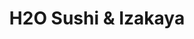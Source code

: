 ---
layout: place
title: H2O Sushi & Izakaya
permalink: /california/northridge/h2o-sushi-izakaya.html
stateAbbr: CA
stateName: California
cityName: Northridge
seo:
  type: restaurant
  links: http://h2osushiizakaya.com/
place_id: ChIJSQx8sHSbwoARJICf-8MvYV8
photos:
  - name: >-
      places/ChIJSQx8sHSbwoARJICf-8MvYV8/photos/AeeoHcI1eIxG2VCbfv9RDYI3pVqoyWZV8jfZMszHi5LtM4KtEhuR1gujV1o16i6K6GRm5cpK5rw3FFfMjq5IdBo5k_Fy5CBWcf0AXXsN86s5PGe-jgmUkYmS_qKI6O8_3qL6pUIlp_uWPaMad-ctin_zPnaDpQt9qYMQpNHXCTv1tD59uKGx0NWn2ShunUR_xrOHxQ9F_Q8b4IGJNG5MeD-tC7t_lSk789ReZN819847PqVKGO4obg_U4yWfu-knqI6UMMA2yx6lAKZtBtHGLky0WV8y2yFZCuZIJspawyJ5BLZcHw
    widthPx: 700
    heightPx: 467
    authorAttributions:
      - displayName: H2O Sushi & Izakaya
        uri: https://maps.google.com/maps/contrib/107637022357202706758
        photoUri: >-
          https://lh3.googleusercontent.com/a-/ALV-UjXTuQg6LGg7gWUekrfbRJkdAArqrasQ9pFeIaNIgbp4ap1n84I=s100-p-k-no-mo
    flagContentUri: >-
      https://www.google.com/local/imagery/report/?cb_client=maps_api_places.places_api&image_key=!1e10!2sAF1QipPFTHnSXZHj9_lSgpCzvEQcbAo09GiCzJboLcq1&hl=en-US
    googleMapsUri: >-
      https://www.google.com/maps/place//data=!3m4!1e2!3m2!1sAF1QipPFTHnSXZHj9_lSgpCzvEQcbAo09GiCzJboLcq1!2e10!4m2!3m1!1s0x80c29b74b07c0c49:0x5f612fc3fb9f8024
  - name: >-
      places/ChIJSQx8sHSbwoARJICf-8MvYV8/photos/AeeoHcIpPl4QuvVMG0bkJLsIqozeHzR-aQdtoXmu2gS5Rjuh03r5y6fp4dq4WU6sfQ1kjzQaW73qWQwiyNSpZPWW9hpHfJ5WuAuU0U7tFslG-pa7MHezSfscim2vKDXvmxX2g8OXImxu5_vm7S9Xiu_k4LBw4jyUNd4Sz-GvOM7x_49ItR3FLqLA-Ge1SUaqPFwdH_AALvBWiennhVNwKxkl63w-hK1czFrjjVdL3AQaUvoK2jOd_ArHbGHUDwbDTJbVamnZCrreVnAdb4feOS_Ns7vc0-YPvJbcyF_0UOozGHDhJg
    widthPx: 821
    heightPx: 360
    authorAttributions:
      - displayName: H2O Sushi & Izakaya
        uri: https://maps.google.com/maps/contrib/107637022357202706758
        photoUri: >-
          https://lh3.googleusercontent.com/a-/ALV-UjXTuQg6LGg7gWUekrfbRJkdAArqrasQ9pFeIaNIgbp4ap1n84I=s100-p-k-no-mo
    flagContentUri: >-
      https://www.google.com/local/imagery/report/?cb_client=maps_api_places.places_api&image_key=!1e10!2sAF1QipNZy_vGrFCgKPn3kDRJFgVQSPhn947RO5RVMwFu&hl=en-US
    googleMapsUri: >-
      https://www.google.com/maps/place//data=!3m4!1e2!3m2!1sAF1QipNZy_vGrFCgKPn3kDRJFgVQSPhn947RO5RVMwFu!2e10!4m2!3m1!1s0x80c29b74b07c0c49:0x5f612fc3fb9f8024
  - name: >-
      places/ChIJSQx8sHSbwoARJICf-8MvYV8/photos/AeeoHcJsfPuL_65bh7EAHPhnpEKq6fWHhHG44Nh5WTXyGl0RQU1EPkqfwGV1I18QoBsaGA68-EN3a8_klQseM02rEDbUDgQnY_bSq5tm1EmgaxxdAijJOkOkwI29OaC7e0IsyjBA9E9ucRoQN9TjkPcVsikFzbgW-l6bG2hrvWpZsQ9HvQJRB_eVp66q8rkT6rX-zrnRaBvfotphlTJgAyr8nvqbxUYJ__PWktkkAbMvvM65v6FJrsUyq7mzPhlUq4jOMH8ntslJ-bkaHHYpVEGqdhiMA25r7WnpiywUfhT0tv0aUbXhY06Nqk1WA6RIoxikWcJ9VAsoxk_Ekm_MB00Xs2ykZP0fh3UmVByGTHsgZ53oU2zEbyAwuD_mNT-5PBJOZ7N-EqK2EYOdlKkXNswguYyibuCJAMAJl2dqfb7BYoSAGA
    widthPx: 3072
    heightPx: 4080
    authorAttributions:
      - displayName: Ronald de los Santos
        uri: https://maps.google.com/maps/contrib/102427604043095900554
        photoUri: >-
          https://lh3.googleusercontent.com/a-/ALV-UjViPEtw7PoG3CLajA2EuS6K1FBbXWw6TsLrs1_qfElZaE7KJIEVRw=s100-p-k-no-mo
    flagContentUri: >-
      https://www.google.com/local/imagery/report/?cb_client=maps_api_places.places_api&image_key=!1e10!2sCIHM0ogKEICAgICPiqnAJg&hl=en-US
    googleMapsUri: >-
      https://www.google.com/maps/place//data=!3m4!1e2!3m2!1sCIHM0ogKEICAgICPiqnAJg!2e10!4m2!3m1!1s0x80c29b74b07c0c49:0x5f612fc3fb9f8024
  - name: >-
      places/ChIJSQx8sHSbwoARJICf-8MvYV8/photos/AeeoHcLN-DMe53bTNaXzVh6KJUdhlbg4MEigc7-CTinN9PMrJ9ldEbDs1Kv-KlH_2zytJvi4yOmWhAl_acgtXJbEXYvYN6AehTS17tmKGY5GehBr0sLVE6ZyUeyiVKdwrbqnJpuVPLbcZ-lauZW9LTY0R1rKxKPhJa-9xYFeyPy4HtrimYwU74MbHmXOKzT2tLUFpQ9NKcVIYxhkfDTqB5k1ArUvFemEqduacjKvb8LRMaJZUrFHeR461ct-_Q1oj7Hibi0PYxc2mQB1WK2FqepFV2x8K2NmrMiaa6o-yKIKz3GVxhM-KCEMT7iu_1aYHjREoPnYDxf943_Ta8z9LJ8vZYTVyOBtwCy3qAFlt0wyOKitmXrwzLhXNQiuWsBXgDw8JdpTxGMQRBQenxz_8i-L3tWIV2xbzv5t-CQ_PuzvlRWCai0
    widthPx: 4032
    heightPx: 3024
    authorAttributions:
      - displayName: Edwina C
        uri: https://maps.google.com/maps/contrib/112724833706433533574
        photoUri: >-
          https://lh3.googleusercontent.com/a/ACg8ocLGpgayNPWEyK-_kU3NFMv9x8og2bCGx9IG_Z4BSfD2Ol3KIg=s100-p-k-no-mo
    flagContentUri: >-
      https://www.google.com/local/imagery/report/?cb_client=maps_api_places.places_api&image_key=!1e10!2sCIHM0ogKEICAgIDz0-nkjwE&hl=en-US
    googleMapsUri: >-
      https://www.google.com/maps/place//data=!3m4!1e2!3m2!1sCIHM0ogKEICAgIDz0-nkjwE!2e10!4m2!3m1!1s0x80c29b74b07c0c49:0x5f612fc3fb9f8024
  - name: >-
      places/ChIJSQx8sHSbwoARJICf-8MvYV8/photos/AeeoHcIKDs3tBHZGaq44WpHGbUacsS6olOJCmGYHR_LmP3eg5C6KVuP_lM0EIgZ2Ccybo8lM59OwOtq043fWmHyHfXQ3Gz8OgW8wqt-KIaXgKwySsTVMOmSx2CPJ1UsPF-L45cmmmlbvjymGgejj0T0E7sow05KDM-byKyLxdlsgEgwDKw0CSY17g8vCUWT61hKASWJmJOwSF24d7Lo1MI9NHUVg3Mn2opzOSR1IJhwIYPW6j6hv_AjwjcXGCb4g_V16fpxSVP6Tqjb9Gn0yrfqEJau1KjV5y7bB9sTtpabeukvuv7jjJv0Upfdhp4loZeXKu4syUxyzY1GxQWHUXbGwYnQXnGxQz4WHobQidiW8fmsVVXzF915tIUTQmQzD9YNtrAU3tWx6bsvXzR8fMyQkaJJd1qvhLl9ajQvmA9P0gaouvus
    widthPx: 4032
    heightPx: 2268
    authorAttributions:
      - displayName: Tom V
        uri: https://maps.google.com/maps/contrib/103775979758747713887
        photoUri: >-
          https://lh3.googleusercontent.com/a-/ALV-UjWrYRUeNv3PSmq40ntitZ-0CDYFSScwCgfQayZEdoF0X9sGNZ-wZA=s100-p-k-no-mo
    flagContentUri: >-
      https://www.google.com/local/imagery/report/?cb_client=maps_api_places.places_api&image_key=!1e10!2sCIHM0ogKEICAgIDpypuarwE&hl=en-US
    googleMapsUri: >-
      https://www.google.com/maps/place//data=!3m4!1e2!3m2!1sCIHM0ogKEICAgIDpypuarwE!2e10!4m2!3m1!1s0x80c29b74b07c0c49:0x5f612fc3fb9f8024
  - name: >-
      places/ChIJSQx8sHSbwoARJICf-8MvYV8/photos/AeeoHcLUm8UYxoagQd7FdJN5SxIj9FbFtWHChhaVXS7DAlHUfYr31oM110T6In_IYPBQTkbsmaH0NMSsOWi0drbCHr6aUkCdAE4n1SphQclkfYBNB3MM8WVVFwW6tuZ1Up5KZ5VwSGlF5LnIu7lsJvEZe97cr1Sp-ddCvAkJBynslbx_1vUS7L-jz-8VmmYQhSEJmIL1OJQ2zQ7m1TCe6vXJY4DcstvG8H_LMMUcoEsC0Pxg-inwqR3dODJtPe1HZEQYkY62KQQskXgJOjFJqfh-2zyuKC8HJzj0aOg2pJk46Vhb1ScWimiOwdEM6G1R3QRZq4uznQr5wX_E9WW3HAvB6Z3ICgatT5IjcVuxjQcAVvMLLmhv6283cFyfSq4JunxsdjjYVRp5oyTdcugLDe3yk36aWE8G8vRcDm55mkiRtlN3eQ
    widthPx: 3024
    heightPx: 4032
    authorAttributions:
      - displayName: Buttons Thing
        uri: https://maps.google.com/maps/contrib/100401748394713270598
        photoUri: >-
          https://lh3.googleusercontent.com/a-/ALV-UjUaNPq7Y06nN0CtTMiGlR6R0o9W7If5XQ2j6fb9WbwmjqUcoP8=s100-p-k-no-mo
    flagContentUri: >-
      https://www.google.com/local/imagery/report/?cb_client=maps_api_places.places_api&image_key=!1e10!2sCIHM0ogKEICAgICb_o6gcw&hl=en-US
    googleMapsUri: >-
      https://www.google.com/maps/place//data=!3m4!1e2!3m2!1sCIHM0ogKEICAgICb_o6gcw!2e10!4m2!3m1!1s0x80c29b74b07c0c49:0x5f612fc3fb9f8024
  - name: >-
      places/ChIJSQx8sHSbwoARJICf-8MvYV8/photos/AeeoHcK1xQsYOwKQeCDeGXf-ESirD8V3pENe81Pn7N4BJ6R6HadlcLP56HOfd5RkT7uMGl9IhDFcoimyLH80xJyHPgx7Q7sPYTL_wxiKWk8nyf6UJkE5ou8oRzUopBZQOacs7TRAZwMCXDOJIjteJGD7kcq2v5m8GDcVtWRFvERnQqNMKtS5WkQQ44QATiv0_zaMod-Dv6G4WBic1mov4V4jav6tf_0SvXfXbdAqEoI_NkwvmSu7p1U-8bQVQPSy859ovmnZlFLXlsvyMwf8mfzb9dpzI0-HH7R29U9jQm1sBtoUFFvpIoDi7Emp4njiOljX-ZuzHx3mgpEBCeDzzL_87igFDT9MGqe1OvTGf1pM6p7ycnhQogLUBbm9gEsenrUPP9a-phHobkTq9XgLUBflACZ1cj7F3rPSgTDdnmGLgq8-dhc
    widthPx: 3024
    heightPx: 4032
    authorAttributions:
      - displayName: Grace Pak
        uri: https://maps.google.com/maps/contrib/101312847554292341260
        photoUri: >-
          https://lh3.googleusercontent.com/a/ACg8ocIMqbsAoKUdHEgphS1gTeZftDq-rUDBvRvKkyIknOKzaFhV6A=s100-p-k-no-mo
    flagContentUri: >-
      https://www.google.com/local/imagery/report/?cb_client=maps_api_places.places_api&image_key=!1e10!2sCIHM0ogKEICAgID50KutggE&hl=en-US
    googleMapsUri: >-
      https://www.google.com/maps/place//data=!3m4!1e2!3m2!1sCIHM0ogKEICAgID50KutggE!2e10!4m2!3m1!1s0x80c29b74b07c0c49:0x5f612fc3fb9f8024
  - name: >-
      places/ChIJSQx8sHSbwoARJICf-8MvYV8/photos/AeeoHcLYzlHtHxESWUdsnyVoCG9DIshvlldGuTQXvaCxqROzyQpbWpTJBLwnr-7ydkM3jcpC_PjQczq-JRacI_fh9JKhXYs8X4i9NbF2xKzM-_9HxePydsX8yo2D2tuP9YYqeYZZ8awe_Rfu7ZECrxrF2Vf5aafmQy-VbnVpe9P6CkBP6187y0BI3V351C1DYCYmfm1U_6jBU13RXEEIom2StOVUTMMCf4pN3RjpFORwSAR-NZ4_eo0MJNj52NMI7mQE0IPFYQOqZECMJpxFQg9G9vy6YtXIOtMfah27os-xFpyot-7ok7iUfUrv1qPIfoj31ZysT3rpDLZaXxzusB4bQKge8EdKNblIdcga5oB--jRyMbum1pZlogAAaTiDHhezn-C8lv6QnzHveZ0cVZG-dfiS0qAPH5Yp0t5zco8_eX15q101
    widthPx: 3456
    heightPx: 4608
    authorAttributions:
      - displayName: Kimberly Moran
        uri: https://maps.google.com/maps/contrib/116108833303861694328
        photoUri: >-
          https://lh3.googleusercontent.com/a-/ALV-UjVpTpELqDQK48RO0SKrKxSOV0knT9JdfqsXgmtIjJi3uQBYd_--Pw=s100-p-k-no-mo
    flagContentUri: >-
      https://www.google.com/local/imagery/report/?cb_client=maps_api_places.places_api&image_key=!1e10!2sCIHM0ogKEICAgIDe9PDZrgE&hl=en-US
    googleMapsUri: >-
      https://www.google.com/maps/place//data=!3m4!1e2!3m2!1sCIHM0ogKEICAgIDe9PDZrgE!2e10!4m2!3m1!1s0x80c29b74b07c0c49:0x5f612fc3fb9f8024
  - name: >-
      places/ChIJSQx8sHSbwoARJICf-8MvYV8/photos/AeeoHcJ5MWZvowfmWcp_m-vB-FJvBVY_cs_uYRIUm4UCrAEkU1NEwKOoQPTDK5mnBIbC7lPNnlGQCNbPSFE4YxCjLYPFJQMBbn7IGYv4lK9KuY0dXB_dHs6xSfQ2W3r13P7GA7-DlJOtqPhjdtRbK7rslDLm_8HwxAYbTaPRJ3cACSLpvxUk6dWi4eLXQN5GHVeGJbtrbCaAPT9sM4yfE0XsyWIyhoPmaYz-nL6ACkbJpiu5oDyP0s5kBzZP0RTP6kjixN3GpYIVrt4JeXzlpZk7ig6OCBDksc_tl7YjtOkjvQrnWcJ8JYw2ot16s73Su-YRFSFxCaf1sLWMZMD5Ibz4oolW_6J-V7SWZUQVM7Pu3469FzfoCycLRyMe1sN5gnM5OlyXjh-ZV495vahoCC5FuIRZYaeGI5H_ZawAsb89RAKZnw
    widthPx: 4000
    heightPx: 1848
    authorAttributions:
      - displayName: Luz Silvestre
        uri: https://maps.google.com/maps/contrib/117931814704981956768
        photoUri: >-
          https://lh3.googleusercontent.com/a/ACg8ocJ03YlVhJd1nU6GMsZAdAaodvo71oomHioysL1SpMNJd_agPA=s100-p-k-no-mo
    flagContentUri: >-
      https://www.google.com/local/imagery/report/?cb_client=maps_api_places.places_api&image_key=!1e10!2sCIHM0ogKEICAgIC-4vasfA&hl=en-US
    googleMapsUri: >-
      https://www.google.com/maps/place//data=!3m4!1e2!3m2!1sCIHM0ogKEICAgIC-4vasfA!2e10!4m2!3m1!1s0x80c29b74b07c0c49:0x5f612fc3fb9f8024
  - name: >-
      places/ChIJSQx8sHSbwoARJICf-8MvYV8/photos/AeeoHcJGLsLcX4vXcIql6xqBb9RhH9zoAchcLQ3sVqVWfdJGybe5JHyRIJi4WcOMmxnb1v7UqrQ2Lwt1Vh_u5EBBe7cuOQ3jhkJfxn4UvcNJbox1qpyUgr8Mm8I2pW9Q_jXMW5tMy26flVxjMVhFi-_XdKIRw8TQx4tD5LQiOSPE57VsJNbGThPtcuR5OPSIEgZorjudB5TxUx1I9ayVp4dwUmzQnzBEKtZ-usdeaz5EXGzEUrg1uhe-4dIbzRtHITSRxSZ-42QUaDWBeQeEDXNOMdv0Ne9n3hTO1jEEGNz99OYYjyqn-ZVEnomOneEfxjSzb0T4fjXscTK-msCgBODduYwYT4bTqVLkqjBrBkoEP4Jj3NtlQ-cZu6LNO5VMPK7tXEL-ExaavcTSGo29fZZHZL6k08ZpglQNQVXDFf0t-FlqXbE
    widthPx: 2100
    heightPx: 1576
    authorAttributions:
      - displayName: Soyoung Chon
        uri: https://maps.google.com/maps/contrib/105215903094927096411
        photoUri: >-
          https://lh3.googleusercontent.com/a/ACg8ocIGEToFUt8i2A5vb1pbmb4h5OqXuNah_al-6tvFIwhM0ZKTzvw2=s100-p-k-no-mo
    flagContentUri: >-
      https://www.google.com/local/imagery/report/?cb_client=maps_api_places.places_api&image_key=!1e10!2sCIHM0ogKEICAgIDXwdaDtQE&hl=en-US
    googleMapsUri: >-
      https://www.google.com/maps/place//data=!3m4!1e2!3m2!1sCIHM0ogKEICAgIDXwdaDtQE!2e10!4m2!3m1!1s0x80c29b74b07c0c49:0x5f612fc3fb9f8024
address: 9301 Tampa Ave, Northridge, CA 91324, USA
street: 9301 Tampa Ave
city: Northridge
state: CA
zip: '91324'
country: USA
neighborhood: Northridge
latitude: '34.240055'
longitude: '-118.556674'
accessibility_options:
  wheelchairAccessibleParking: true
  wheelchairAccessibleRestroom: true
  wheelchairAccessibleSeating: true
business_status: OPERATIONAL
name: H2O Sushi & Izakaya
google_maps_links:
  directionsUri: >-
    https://www.google.com/maps/dir//''/data=!4m7!4m6!1m1!4e2!1m2!1m1!1s0x80c29b74b07c0c49:0x5f612fc3fb9f8024!3e0
  placeUri: https://maps.google.com/?cid=6872827025130749988
  writeAReviewUri: >-
    https://www.google.com/maps/place//data=!4m3!3m2!1s0x80c29b74b07c0c49:0x5f612fc3fb9f8024!12e1
  reviewsUri: >-
    https://www.google.com/maps/place//data=!4m4!3m3!1s0x80c29b74b07c0c49:0x5f612fc3fb9f8024!9m1!1b1
  photosUri: >-
    https://www.google.com/maps/place//data=!4m3!3m2!1s0x80c29b74b07c0c49:0x5f612fc3fb9f8024!10e5
primary_type: Sushi Restaurant
opening_hours:
  openNow: true
  periods:
    - open:
        day: 0
        hour: 11
        minute: 30
      close:
        day: 0
        hour: 22
        minute: 30
    - open:
        day: 1
        hour: 11
        minute: 30
      close:
        day: 1
        hour: 22
        minute: 0
    - open:
        day: 2
        hour: 11
        minute: 30
      close:
        day: 2
        hour: 22
        minute: 0
    - open:
        day: 3
        hour: 11
        minute: 30
      close:
        day: 3
        hour: 22
        minute: 0
    - open:
        day: 4
        hour: 11
        minute: 30
      close:
        day: 4
        hour: 22
        minute: 0
    - open:
        day: 5
        hour: 11
        minute: 30
      close:
        day: 5
        hour: 22
        minute: 30
    - open:
        day: 6
        hour: 11
        minute: 30
      close:
        day: 6
        hour: 22
        minute: 30
  weekdayDescriptions:
    - 'Monday: 11:30 AM – 10:00 PM'
    - 'Tuesday: 11:30 AM – 10:00 PM'
    - 'Wednesday: 11:30 AM – 10:00 PM'
    - 'Thursday: 11:30 AM – 10:00 PM'
    - 'Friday: 11:30 AM – 10:30 PM'
    - 'Saturday: 11:30 AM – 10:30 PM'
    - 'Sunday: 11:30 AM – 10:30 PM'
  nextCloseTime: '2025-05-04T05:30:00Z'
secondary_opening_hours:
  - openNow: true
    periods:
      - open:
          day: 0
          hour: 15
          minute: 0
        close:
          day: 0
          hour: 18
          minute: 0
      - open:
          day: 0
          hour: 20
          minute: 30
        close:
          day: 0
          hour: 22
          minute: 30
      - open:
          day: 1
          hour: 15
          minute: 0
        close:
          day: 1
          hour: 18
          minute: 0
      - open:
          day: 1
          hour: 20
          minute: 30
        close:
          day: 1
          hour: 22
          minute: 0
      - open:
          day: 2
          hour: 15
          minute: 0
        close:
          day: 2
          hour: 18
          minute: 0
      - open:
          day: 2
          hour: 20
          minute: 30
        close:
          day: 2
          hour: 22
          minute: 0
      - open:
          day: 3
          hour: 15
          minute: 0
        close:
          day: 3
          hour: 18
          minute: 0
      - open:
          day: 3
          hour: 20
          minute: 30
        close:
          day: 3
          hour: 22
          minute: 0
      - open:
          day: 4
          hour: 15
          minute: 0
        close:
          day: 4
          hour: 18
          minute: 0
      - open:
          day: 4
          hour: 20
          minute: 30
        close:
          day: 4
          hour: 22
          minute: 0
      - open:
          day: 5
          hour: 15
          minute: 0
        close:
          day: 5
          hour: 18
          minute: 0
      - open:
          day: 5
          hour: 20
          minute: 30
        close:
          day: 5
          hour: 22
          minute: 30
      - open:
          day: 6
          hour: 15
          minute: 0
        close:
          day: 6
          hour: 18
          minute: 0
      - open:
          day: 6
          hour: 20
          minute: 30
        close:
          day: 6
          hour: 22
          minute: 30
    weekdayDescriptions:
      - 'Monday: 3:00 – 6:00 PM, 8:30 – 10:00 PM'
      - 'Tuesday: 3:00 – 6:00 PM, 8:30 – 10:00 PM'
      - 'Wednesday: 3:00 – 6:00 PM, 8:30 – 10:00 PM'
      - 'Thursday: 3:00 – 6:00 PM, 8:30 – 10:00 PM'
      - 'Friday: 3:00 – 6:00 PM, 8:30 – 10:30 PM'
      - 'Saturday: 3:00 – 6:00 PM, 8:30 – 10:30 PM'
      - 'Sunday: 3:00 – 6:00 PM, 8:30 – 10:30 PM'
    secondaryHoursType: HAPPY_HOUR
    nextCloseTime: '2025-05-04T01:00:00Z'
phone: (818) 700-8300
price_level: PRICE_LEVEL_MODERATE
price_range: $20 &ndash; $30
rating: '4.1'
rating_count: 585
website: http://h2osushiizakaya.com/
description: >-
  Discover H2O Sushi & Izakaya in Northridge, CA$$$H2O Sushi & Izakaya in
  Northridge, California, delivers a relaxed vibe perfect for enjoying fresh
  Japanese-inspired dishes in a bright, welcoming space. With options like
  flavorful bento boxes and a selection of sake, this spot stands out for its
  accessible features, including wheelchair-friendly seating and ample free
  parking, making it easy for everyone to stop by. Happy hour specials add extra
  appeal, offering great deals on popular items that enhance the overall dining
  experience for those seeking casual sushi options nearby. The menu caters well
  to groups and families, with vegetarian choices and outdoor seating available,
  ensuring a comfortable visit any time of day. For anyone exploring top-rated
  sushi restaurants in the area, this location combines affordability with
  quality ingredients to create memorable meals.
generative_summary: >-
  Discover H2O Sushi & Izakaya in Northridge, CA$$$H2O Sushi & Izakaya in
  Northridge, California, delivers a relaxed vibe perfect for enjoying fresh
  Japanese-inspired dishes in a bright, welcoming space. With options like
  flavorful bento boxes and a selection of sake, this spot stands out for its
  accessible features, including wheelchair-friendly seating and ample free
  parking, making it easy for everyone to stop by. Happy hour specials add extra
  appeal, offering great deals on popular items that enhance the overall dining
  experience for those seeking casual sushi options nearby. The menu caters well
  to groups and families, with vegetarian choices and outdoor seating available,
  ensuring a comfortable visit any time of day. For anyone exploring top-rated
  sushi restaurants in the area, this location combines affordability with
  quality ingredients to create memorable meals.
generative_disclosure: Summarized by AI using the Grok-3-Mini model.
reviews:
  - name: >-
      places/ChIJSQx8sHSbwoARJICf-8MvYV8/reviews/ChZDSUhNMG9nS0VJQ0FnSUNQaXNuekxBEAE
    relativePublishTimeDescription: 5 months ago
    rating: 5
    text:
      text: >-
        Excellent value for $19.99 All-You-Can-Eat for lunch! Good variety of
        rolls to choose from. Service was fantastic and friendly! Easy free
        parking lot in front of the restaurant. Will definitely come back for
        more sushi in the future!
      languageCode: en
    originalText:
      text: >-
        Excellent value for $19.99 All-You-Can-Eat for lunch! Good variety of
        rolls to choose from. Service was fantastic and friendly! Easy free
        parking lot in front of the restaurant. Will definitely come back for
        more sushi in the future!
      languageCode: en
    authorAttribution:
      displayName: Ronald de los Santos
      uri: https://www.google.com/maps/contrib/102427604043095900554/reviews
      photoUri: >-
        https://lh3.googleusercontent.com/a-/ALV-UjViPEtw7PoG3CLajA2EuS6K1FBbXWw6TsLrs1_qfElZaE7KJIEVRw=s128-c0x00000000-cc-rp-mo-ba5
    publishTime: '2024-11-23T04:12:26.322082Z'
    flagContentUri: >-
      https://www.google.com/local/review/rap/report?postId=ChZDSUhNMG9nS0VJQ0FnSUNQaXNuekxBEAE&d=17924085&t=1
    googleMapsUri: >-
      https://www.google.com/maps/reviews/data=!4m6!14m5!1m4!2m3!1sChZDSUhNMG9nS0VJQ0FnSUNQaXNuekxBEAE!2m1!1s0x80c29b74b07c0c49:0x5f612fc3fb9f8024
  - name: >-
      places/ChIJSQx8sHSbwoARJICf-8MvYV8/reviews/ChZDSUhNMG9nS0VJQ0FnTURvaGYyS1J3EAE
    relativePublishTimeDescription: a week ago
    rating: 1
    text:
      text: >-
        I’ve been here a few times and it was pretty good. However, my
        experience today was unbelievable. We sat at the table for over 15
        minutes before getting our order taken. I ended up getting a lunch bento
        box with assorted sashimi and steak teriyaki. The salads that come with
        the bento never came, the sushi was extremely tough? I’ve never had
        sushi that was as chewy and hard as this. The steak was also extremely
        fatty and chewy. I sent the food back and a supervisor came over and
        questioned me by “what do I mean it’s chewy?” Explaining that the sushi
        is meant to be that way. I’ve been eating sushi for years. This is the
        first I’ve ever struggled to chew sushi. I wouldn’t recommend coming
        back here. I’ll update the review if I end up sick or something.
      languageCode: en
    originalText:
      text: >-
        I’ve been here a few times and it was pretty good. However, my
        experience today was unbelievable. We sat at the table for over 15
        minutes before getting our order taken. I ended up getting a lunch bento
        box with assorted sashimi and steak teriyaki. The salads that come with
        the bento never came, the sushi was extremely tough? I’ve never had
        sushi that was as chewy and hard as this. The steak was also extremely
        fatty and chewy. I sent the food back and a supervisor came over and
        questioned me by “what do I mean it’s chewy?” Explaining that the sushi
        is meant to be that way. I’ve been eating sushi for years. This is the
        first I’ve ever struggled to chew sushi. I wouldn’t recommend coming
        back here. I’ll update the review if I end up sick or something.
      languageCode: en
    authorAttribution:
      displayName: Cody Stone
      uri: https://www.google.com/maps/contrib/106427220379279113834/reviews
      photoUri: >-
        https://lh3.googleusercontent.com/a/ACg8ocIq7qKL8fVyV6t5UjcwZqDF6q9TvnaaPoHmkAx5lnY8GZsSdfI=s128-c0x00000000-cc-rp-mo-ba2
    publishTime: '2025-04-26T20:38:43.063220Z'
    flagContentUri: >-
      https://www.google.com/local/review/rap/report?postId=ChZDSUhNMG9nS0VJQ0FnTURvaGYyS1J3EAE&d=17924085&t=1
    googleMapsUri: >-
      https://www.google.com/maps/reviews/data=!4m6!14m5!1m4!2m3!1sChZDSUhNMG9nS0VJQ0FnTURvaGYyS1J3EAE!2m1!1s0x80c29b74b07c0c49:0x5f612fc3fb9f8024
  - name: >-
      places/ChIJSQx8sHSbwoARJICf-8MvYV8/reviews/ChZDSUhNMG9nS0VJQ0FnSURYd2RhRlFnEAE
    relativePublishTimeDescription: 6 months ago
    rating: 5
    text:
      text: >-
        Lunch bento had generous portions and was very filling. The restaurant
        itself was nice and clean, and the service was excellent.


        Y’all out here acting like this place is Nobu.
      languageCode: en
    originalText:
      text: >-
        Lunch bento had generous portions and was very filling. The restaurant
        itself was nice and clean, and the service was excellent.


        Y’all out here acting like this place is Nobu.
      languageCode: en
    authorAttribution:
      displayName: Soyoung Chon
      uri: https://www.google.com/maps/contrib/105215903094927096411/reviews
      photoUri: >-
        https://lh3.googleusercontent.com/a/ACg8ocIGEToFUt8i2A5vb1pbmb4h5OqXuNah_al-6tvFIwhM0ZKTzvw2=s128-c0x00000000-cc-rp-mo-ba5
    publishTime: '2024-10-28T02:41:40.217246Z'
    flagContentUri: >-
      https://www.google.com/local/review/rap/report?postId=ChZDSUhNMG9nS0VJQ0FnSURYd2RhRlFnEAE&d=17924085&t=1
    googleMapsUri: >-
      https://www.google.com/maps/reviews/data=!4m6!14m5!1m4!2m3!1sChZDSUhNMG9nS0VJQ0FnSURYd2RhRlFnEAE!2m1!1s0x80c29b74b07c0c49:0x5f612fc3fb9f8024
  - name: >-
      places/ChIJSQx8sHSbwoARJICf-8MvYV8/reviews/ChdDSUhNMG9nS0VJQ0FnSUNiX282Z2t3RRAB
    relativePublishTimeDescription: 9 months ago
    rating: 4
    text:
      text: >-
        The greeters were friendly. The bar was closed at 6pm on a Friday. The
        sushi bar was open so my date and I sat there. The waitress was super
        friendly. I got a warm sake for itchy throat, which hit the spot just
        perfect. I ordered the udon soup. My date got sushi. Everything was
        tasty. If you are in Northridge and want sushi and drinks. This is the
        spot.
      languageCode: en
    originalText:
      text: >-
        The greeters were friendly. The bar was closed at 6pm on a Friday. The
        sushi bar was open so my date and I sat there. The waitress was super
        friendly. I got a warm sake for itchy throat, which hit the spot just
        perfect. I ordered the udon soup. My date got sushi. Everything was
        tasty. If you are in Northridge and want sushi and drinks. This is the
        spot.
      languageCode: en
    authorAttribution:
      displayName: Buttons Thing
      uri: https://www.google.com/maps/contrib/100401748394713270598/reviews
      photoUri: >-
        https://lh3.googleusercontent.com/a-/ALV-UjUaNPq7Y06nN0CtTMiGlR6R0o9W7If5XQ2j6fb9WbwmjqUcoP8=s128-c0x00000000-cc-rp-mo-ba4
    publishTime: '2024-07-27T17:22:48.347568Z'
    flagContentUri: >-
      https://www.google.com/local/review/rap/report?postId=ChdDSUhNMG9nS0VJQ0FnSUNiX282Z2t3RRAB&d=17924085&t=1
    googleMapsUri: >-
      https://www.google.com/maps/reviews/data=!4m6!14m5!1m4!2m3!1sChdDSUhNMG9nS0VJQ0FnSUNiX282Z2t3RRAB!2m1!1s0x80c29b74b07c0c49:0x5f612fc3fb9f8024
  - name: >-
      places/ChIJSQx8sHSbwoARJICf-8MvYV8/reviews/ChdDSUhNMG9nS0VJQ0FnTUNJc2ZtYW9BRRAB
    relativePublishTimeDescription: a month ago
    rating: 1
    text:
      text: >-
        The service was nice, so I feel bad leaving this review but I came in
        with my husband and we both got upset stomachs. We went during happy
        hour and ordered the sensual pleasure roll, tempura roll, salmon roll
        and scallop roll. I had heart burn almost immediately then threw my food
        up within a couple of hours. My husband is still feeling sick the next
        day, so I think I was lucky to have thrown it up right away. I'm
        guessing the scallop roll is what did it because it didn't taste good
        going down and we couldn't finish it.
      languageCode: en
    originalText:
      text: >-
        The service was nice, so I feel bad leaving this review but I came in
        with my husband and we both got upset stomachs. We went during happy
        hour and ordered the sensual pleasure roll, tempura roll, salmon roll
        and scallop roll. I had heart burn almost immediately then threw my food
        up within a couple of hours. My husband is still feeling sick the next
        day, so I think I was lucky to have thrown it up right away. I'm
        guessing the scallop roll is what did it because it didn't taste good
        going down and we couldn't finish it.
      languageCode: en
    authorAttribution:
      displayName: Melissa
      uri: https://www.google.com/maps/contrib/106947072531493802885/reviews
      photoUri: >-
        https://lh3.googleusercontent.com/a-/ALV-UjXa2mN-WT-8ENF3KL0hm7z6boiKUIhG1TPdq4QYAjSP3xWMy2a-=s128-c0x00000000-cc-rp-mo-ba3
    publishTime: '2025-04-02T21:50:04.749779Z'
    flagContentUri: >-
      https://www.google.com/local/review/rap/report?postId=ChdDSUhNMG9nS0VJQ0FnTUNJc2ZtYW9BRRAB&d=17924085&t=1
    googleMapsUri: >-
      https://www.google.com/maps/reviews/data=!4m6!14m5!1m4!2m3!1sChdDSUhNMG9nS0VJQ0FnTUNJc2ZtYW9BRRAB!2m1!1s0x80c29b74b07c0c49:0x5f612fc3fb9f8024
review_summary: >-
  What Customers Are Sharing About the Experience$$$Visitors often rave about
  the fantastic value of the all-you-can-eat lunch deals, highlighting the wide
  variety of rolls and generous portions that make for a satisfying meal. Many
  appreciate the friendly service and convenient happy hour prices, which add to
  the fun atmosphere and keep things lively without breaking the bank. While
  most feedback praises the tasty sushi and efficient staff, a few mentions
  point to occasional inconsistencies in food quality that didn't quite hit the
  mark. Overall, it's a go-to spot for those craving reliable Japanese flavors,
  with the positives far outweighing any minor hiccups to deliver a generally
  enjoyable outing. If you're on the hunt for sushi places near you, this one
  tends to leave people feeling pleased with their choice, blending solid
  options with a welcoming feel.
review_disclosure: Summarized by AI using the Grok-3-Mini model.
parking_options:
  freeParkingLot: true
payment_options:
  acceptsCreditCards: true
  acceptsDebitCards: true
  acceptsCashOnly: false
  acceptsNfc: true
allow_dogs: null
curbside_pickup: false
delivery: true
dine_in: true
good_for_children: true
good_for_groups: true
good_for_sports: false
live_music: null
menu_for_children: true
outdoor_seating: true
reservable: true
restroom: true
serves_beer: true
serves_breakfast: false
serves_brunch: null
serves_cocktails: true
serves_coffee: false
serves_dinner: true
serves_dessert: true
serves_lunch: true
serves_vegetarian_food: true
serves_wine: true
takeout: true
update_category: atmosphere
places_description: >-
  Serving classic Japanese eats including bento boxes & sushi rolls in a
  light-filled space.

---